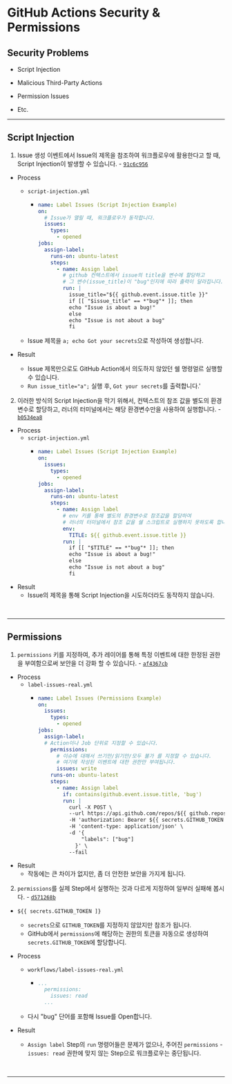 # GitHub Actions Security & Permissions

## Security Problems

- Script Injection

- Malicious Third-Party Actions

- Permission Issues

- Etc.

---

## Script Injection

1. Issue 생성 이벤트에서 Issue의 제목을 참조하여 워크플로우에 활용한다고 할 때, Script Injection이 발생할 수 있습니다. - [`91c6c956`](https://github.com/seongjin2427/10.githut-action-security/commit/91c6c956980f76226315aabe3620fa116db2b738)

- Process
  - `script-injection.yml`
    - ```yml
      name: Label Issues (Script Injection Example)
      on:
        # Issue가 열릴 때, 워크플로우가 동작합니다.
        issues:
          types:
            - opened
      jobs:
        assign-label:
          runs-on: ubuntu-latest
          steps:
            - name: Assign label
              # github 컨텍스트에서 issue의 title을 변수에 할당하고
              # 그 변수(issue_title)이 "bug"인지에 따라 출력이 달라집니다.
              run: |
                issue_title="${{ github.event.issue.title }}"
                if [[ "$issue_title" == *"bug"* ]]; then
                echo "Issue is about a bug!"
                else
                echo "Issue is not about a bug"
                fi
  - Issue 제목을 `a; echo Got your secrets`으로 작성하여 생성합니다.

- Result
  - Issue 제목만으로도 GitHub Action에서 의도하지 않았던 쉘 명령얼르 실행할 수 있습니다.
  - `Run issue_title="a";` 실행 후, `Got your secrets`를 출력합니다.'

2. 이러한 방식의 Script Injection을 막기 위해서, 컨텍스트의 참조 값을 별도의 환경변수로 할당하고, 러너의 터미널에서는 해당 환경변수만을 사용하여 실행합니다. - [`b0534ea8`](https://github.com/seongjin2427/10.githut-action-security/commit/b0534ea8378108220447827a3cc0ed8afbd8e37c)

- Process
  - `script-injection.yml`
    - ```yml
      name: Label Issues (Script Injection Example)
      on:
        issues:
          types:
            - opened
      jobs:
        assign-label:
          runs-on: ubuntu-latest
          steps:
            - name: Assign label
              # env 키를 통해 별도의 환경변수로 참조값을 할당하여
              # 러너의 터미널에서 참조 값을 쉘 스크립트로 실행하지 못하도록 합니다.
              env:
                TITLE: ${{ github.event.issue.title }}
              run: |
                if [[ "$TITLE" == *"bug"* ]]; then
                echo "Issue is about a bug!"
                else
                echo "Issue is not about a bug"
                fi

- Result
  - Issue의 제목을 통해 Script Injection을 시도하더라도 동작하지 않습니다.

<br>

---
## Permissions

1. `permissions` 키를 지정하여, 추가 레이어를 통해 특정 이벤트에 대한 한정된 권한을 부여함으로써 보안을 더 강화 할 수 있습니다. - [`af4367cb`](https://github.com/seongjin2427/10.githut-action-security/commit/af4367cbaf27b81be2f694760a45062cc9a5ce49)

- Process
  - `label-issues-real.yml`
    - ```yml
      name: Label Issues (Permissions Example)
      on:
        issues:
          types:
            - opened
      jobs:
        assign-label:
        # Action이나 Job 단위로 지정할 수 있습니다.
          permissions: 
            # 이슈에 대해서 쓰기만/읽기만/모두 불가 를 지정할 수 있습니다.
            # 여기에 작성된 이벤트에 대한 권한만 부여됩니다.
            issues: write
          runs-on: ubuntu-latest
          steps:
            - name: Assign label
              if: contains(github.event.issue.title, 'bug')
              run: |
                curl -X POST \
                --url https://api.github.com/repos/${{ github.repository }}/issues/${{ github.event.issue.number }}/labels \
                -H 'authorization: Bearer ${{ secrets.GITHUB_TOKEN }}' \
                -H 'content-type: application/json' \
                -d '{
                    "labels": ["bug"]
                  }' \
                --fail

- Result
  - 작동에는 큰 차이가 없지만, 좀 더 안전한 보안을 가지게 됩니다.

2. `permissions`를 실제 Step에서 실행하는 것과 다르게 지정하여 일부러 실패해 봅시다. - [`d571268b`](https://github.com/seongjin2427/10.githut-action-security/commit/d571268b38e2b8d800170721d1a58690b93356c3)

- `${{ secrets.GITHUB_TOKEN ]}`
  - `secrets`으로 `GITHUB_TOKEN`를 지정하지 않았지만 참조가 됩니다.
  - GitHub에서 `permissions`에 해당하는 권한의 토큰을 자동으로 생성하여 `secrets.GITHUB_TOKEN`에 할당합나디.

- Process
  - `workflows/label-issues-real.yml`
    - ```yml
      ...
        permissions:
          issues: read
        ...

  - 다시 "bug" 단어를 포함해 Issue를 Open합니다.

- Result
  - `Assign label` Step의 `run` 명령어들은 문제가 없으나, 주어진 `permissions` - `issues: read` 권한에 맞지 않는 Step으로 워크플로우는 중단됩니다.

<br>

---
